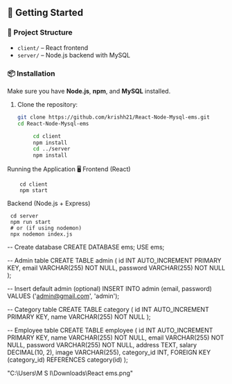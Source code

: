 ## 🚀 Getting Started

### 📁 Project Structure

- `client/` – React frontend
- `server/` – Node.js backend with MySQL

### 📦 Installation

Make sure you have **Node.js**, **npm**, and **MySQL** installed.

1. Clone the repository:
   ```bash
   git clone https://github.com/krishh21/React-Node-Mysql-ems.git
   cd React-Node-Mysql-ems

        cd client
        npm install
        cd ../server
        npm install


Running the Application
🖥 Frontend (React)

        cd client
        npm start


Backend (Node.js + Express)

     cd server
     npm run start
     # or (if using nodemon)
     npx nodemon index.js


-- Create database
CREATE DATABASE  ems;
USE ems;

-- Admin table
CREATE TABLE  admin (
  id INT AUTO_INCREMENT PRIMARY KEY,
  email VARCHAR(255) NOT NULL,
  password VARCHAR(255) NOT NULL
);

-- Insert default admin (optional)
INSERT INTO admin (email, password) VALUES ('admin@gmail.com', 'admin');

-- Category table
CREATE TABLE category (
  id INT AUTO_INCREMENT PRIMARY KEY,
  name VARCHAR(255) NOT NULL
);

-- Employee table
 CREATE TABLE employee (
  id INT AUTO_INCREMENT PRIMARY KEY,
  name VARCHAR(255) NOT NULL,
  email VARCHAR(255) NOT NULL,
  password VARCHAR(255) NOT NULL,
  address TEXT,
  salary DECIMAL(10, 2),
  image VARCHAR(255),
  category_id INT,
  FOREIGN KEY (category_id) REFERENCES category(id)
);


"C:\Users\M S I\Downloads\React ems.png"






